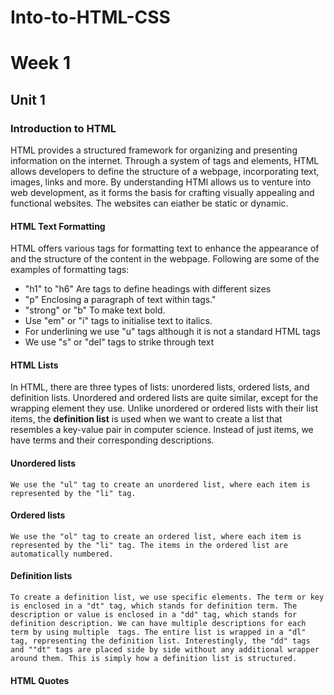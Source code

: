 # Into-to-HTML-CSS
# Week 1
## Unit 1
### Introduction to HTML
HTML provides a structured framework for organizing and presenting information on the internet. Through a system of tags and elements, HTML allows developers to define the structure of a webpage, incorporating text, images, links and more. By understanding HTMl allows us to venture into web development, as it forms the basis for crafting visually appealing and functional websites. The websites can eiather be static or dynamic.
#### HTML Text Formatting
<p>HTML offers various tags for formatting text to enhance the appearance of and the structure of the content in the webpage. Following are some of the examples of formatting tags: 
  <ul>
  <li> "h1" to "h6" Are tags to define headings with different sizes</li>
  <li> "p"  Enclosing a paragraph of text within tags."</li>
  <li> "strong" or "b" To make text bold.</li>
  <li> Use "em" or "i" tags to initialise text to italics.</li>
  <li> For underlining we use "u" tags although it is not a standard HTML tags</li>
  <li> We use "s" or "del" tags to strike through text</li>
  </ul>
</p>

#### HTML Lists
<p>In HTML, there are three types of lists: unordered lists, ordered lists, and definition lists. Unordered and ordered lists are quite similar, except for the wrapping element they use. Unlike unordered or ordered lists with their list items, the <b>definition list</b> is used when we want to create a list that resembles a key-value pair in computer science. Instead of just items, we have terms and their corresponding descriptions.
</p> 

  #### Unordered lists    
    We use the "ul" tag to create an unordered list, where each item is represented by the "li" tag.
  #### Ordered lists 
    We use the "ol" tag to create an ordered list, where each item is represented by the "li" tag. The items in the ordered list are automatically numbered.  
  #### Definition lists
    To create a definition list, we use specific elements. The term or key is enclosed in a "dt" tag, which stands for definition term. The description or value is enclosed in a "dd" tag, which stands for definition description. We can have multiple descriptions for each term by using multiple  tags. The entire list is wrapped in a "dl" tag, representing the definition list. Interestingly, the "dd" tags and ""dt" tags are placed side by side without any additional wrapper around them. This is simply how a definition list is structured. 

#### HTML Quotes

